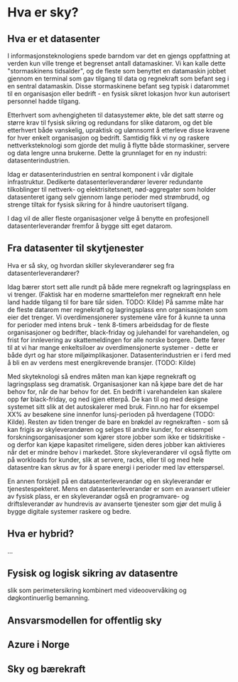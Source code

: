 # Hva er sky?


## Hva er et datasenter

I informasjonsteknologiens spede barndom var det en gjengs oppfattning at verden kun ville trenge et begrenset antall datamaskiner. Vi kan kalle dette "stormaskinens tidsalder", og de fleste som benyttet en datamaskin jobbet gjennom en terminal som gav tilgang til data og regnekraft som befant seg i en sentral datamaskin. Disse stormaskinene befant seg typisk i datarommet til en organisasjon eller bedrift - en fysisk sikret lokasjon hvor kun autorisert personnel hadde tilgang.

Etterhvert som avhengigheten til datasystemer økte, ble det satt større og større krav til fysisk sikring og redundans for slike datarom, og det ble etterhvert både vanskelig, upraktisk og ulønnsomt å etterleve disse kravene for hver enkelt organisasjon og bedrift. Samtidig fikk vi ny og raskere nettverksteknologi som gjorde det mulig å flytte både stormaskiner, servere og data lengre unna brukerne. Dette la grunnlaget for en ny industri:  datasenterindustrien.

Idag er datasenterindustrien en sentral komponent i vår digitale infrastruktur. Dedikerte datasenterleverandører leverer redundante tilkoblinger til nettverk- og elektrisitetsnett, nød-aggregater som holder datasenteret igang selv gjennom lange perioder med strømbrudd, og strenge tiltak for fysisk sikring for å hindre uautorisert tilgang.

I dag vil de aller fleste organisasjoner velge å benytte en profesjonell datasenterleverandør fremfor å bygge sitt eget datarom.


## Fra datasenter til skytjenester

Hva er så sky, og hvordan skiller skyleverandører seg fra datasenterleverandører?

Idag bærer stort sett alle rundt på både mere regnekraft og lagringsplass en vi trenger. (Faktisk har en moderne smarttelefon mer regnekraft enn hele land hadde tilgang til for bare tiår siden. TODO: Kilde) På samme måte har de fleste datarom mer regnekraft og lagringsplass enn organisasjonen som eier det trenger. Vi overdimensjonerer systemene våre for å kunne ta unna for perioder med intens bruk - tenk 8-timers arbeidsdag for de fleste organisasjoner og bedrifter, black-friday og julehandel for varehandelen, og frist for innlevering av skattemeldingen for alle norske borgere. Dette fører til at vi har mange enkeltsiloer av overdimensjonerte systemer - dette er både dyrt og har store miljøimplikasjoner. Datasenterindustrien er i ferd med å bli en av verdens mest energikrevende bransjer. (TODO: Kilde)

Med skyteknologi så endres måten man kan kjøpe regnekraft og lagringsplass seg dramatisk. Organisasjoner kan nå kjøpe bare det de har behov for, når de har behov for det. En bedrift i varehandelen kan skalere opp før black-friday, og ned igjen etterpå. De kan til og med designe systemet sitt slik at det autoskalerer med bruk. Finn.no har for eksempel XX% av besøkene sine innenfor lunsj-perioden på hverdagene (TODO: Kilde). Resten av tiden trenger de bare en brøkdel av regnekraften - som så kan frigis av skyleverandøren og selges til andre kunder, for eksempel forskningsorganisasjoner som kjører store jobber som ikke er tidskritiske - og derfor kan kjøpe kapasitet rimeligere, siden deres jobber kan aktivieres når det er mindre behov i markedet. Store skyleverandører vil også flytte om på workloads for kunder, slik at servere, racks, eller til og med hele datasentre kan skrus av for å spare energi i perioder med lav etterspørsel.

En annen forskjell på en datasenterleverandør og en skyleverandør er tjenestespekteret. Mens en datasenterleverandør er som en avansert utleier av fysisk plass, er en skyleverandør også en programvare- og driftsleverandør av hundrevis av avanserte tjenester som gjør det mulig å bygge digitale systemer raskere og bedre.


## Hva er hybrid?

...


## Fysisk og logisk sikring av datasentre

slik som perimetersikring kombinert med videoovervåking og døgkontinuerlig bemanning.


## Ansvarsmodellen for offentlig sky


## Azure i Norge


## Sky og bærekraft